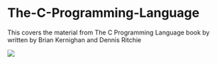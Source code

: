 # The-C-Programming-Language
This covers the material from The C Programming Language book by written by Brian Kernighan and Dennis Ritchie

<img src ="https://upload.wikimedia.org/wikipedia/commons/9/95/The_C_Programming_Language%2C_First_Edition_Cover_%282%29.svg"></img>
